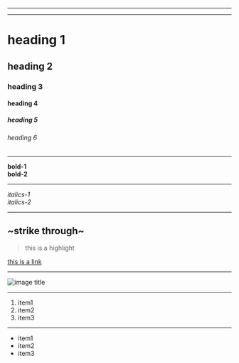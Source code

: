 <!--- This is a comment -->  
<!---Adding Horizontal Rule-->
<!--- using dashes-->
---
<!---using underscores(bold line)-->
___

<!--- headings -->
# heading 1
## heading 2
### heading 3
#### heading 4
##### heading 5
###### heading 6

---

**bold-1** </br> 
__bold-2__ 

---

*italics-1* </br> 
_italics-2_

---

~strike through~
---

>this is a highlight

[ this is a link ](https://www.google.com/?gws_rd=ssl "hover title")

<!--- [ display text ](the link "hover title") -->
---

<!---image -->
![ image title ](https://encrypted-tbn0.gstatic.com/images?q=tbn:ANd9GcSvVK5LpkndWLjDoRfwvTaSqBfjE1BzdvShDA&usqp=CAU)
<!---[ the title ](the link of the image)--> 

---

<!---ordered lists-->

1. item1
2. item2
3. item3 

---
<!---unordered lists-->

* item1
* item2
* item3
